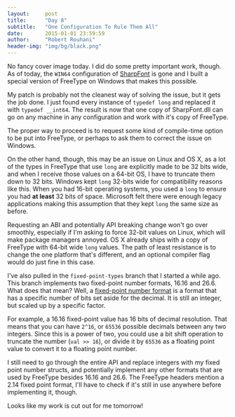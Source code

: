 ```yaml
---
layout:     post
title:      "Day 8"
subtitle:   "One Configuration To Rule Them All"
date:       2015-01-01 23:59:59
author:     "Robert Rouhani"
header-img: "img/bg/black.png"
---
```


No fancy cover image today. I did do some pretty important work, though. As of
today, the `WIN64` configuration of [SharpFont][1] is gone and I built a
special version of FreeType on Windows that makes this possible.

My patch is probably not the cleanest way of solving the issue, but it gets
the job done. I just found every instance of `typedef long` and replaced it
with `typedef __int64`. The result is now that one copy of SharpFont.dll can
go on any machine in any configuration and work with it's copy of FreeType.

The proper way to proceed is to request some kind of compile-time option to be
put into FreeType, or perhaps to ask them to correct the issue on Windows.

On the other hand, though, this may be an issue on Linux and OS X, as a lot of
the types in FreeType that use `long` are explicitly made to be 32 bits wide,
and when I receive those values on a 64-bit OS, I have to truncate them down
to 32 bits. Windows kept `long` 32-bits wide for compatibility reasons like
this. When you had 16-bit operating systems, you used a `long` to ensure you
had **at least** 32 bits of space. Microsoft felt there were enough legacy
applications making this assumption that they kept `long` the same size as
before.

Requesting an ABI and potentially API breaking change won't go over smoothly,
especially if I'm asking to force 32-bit values on Linux, which will make
package managers annoyed. OS X already ships with a copy of FreeType with
64-bit wide `long` values. The path of least resistance is to change the one
platform that's different, and an optional compiler flag would do just fine in
this case.

I've also pulled in the `fixed-point-types` branch that I started a while ago.
This branch implements two fixed-point number formats, 16.16 and 26.6. What
does that mean? Well, a [fixed-point number format][2] is a format that has a
specific number of bits set aside for the decimal. It is still an integer, but
scaled up by a specific factor.

For example, a 16.16 fixed-point value has 16 bits of decimal resolution. That
means that you can have `2^16`, or `65536` possible decimals between any two
integers. Since this is a power of two, you could use a bit shift operation to
truncate the number (`val >> 16`), or divide it by `65536` as a floating point
value to convert it to a floating point number.

I still need to go through the entire API and replace integers with my fixed
point number structs, and potentially implement any other formats that are
used by FreeType besides 16.16 and 26.6. The FreeType headers mention a 2.14
fixed point format, I'll have to check if it's still in use anywhere before
implementing it, though.

Looks like my work is cut out for me tomorrow!


[1]: https://github.com/Robmaister/SharpFont
[2]: http://www.hugi.scene.org/online/coding/hugi%2015%20-%20cmtadfix.htm
